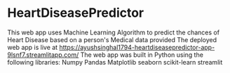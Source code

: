 # HeartDiseasePredictor
This web app uses Machine Learning Algorithm to predict the chances of Heart Disease based on a person's Medical data provided
The deployed web app is live at https://ayushsinghal1794-heartdiseasepredictor-app-9lsnf7.streamlitapp.com/
The web app was built in Python using the following libraries:
Numpy
Pandas
Matplotlib
seaborn
scikit-learn
streamlit
